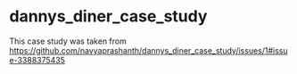 # dannys_diner_case_study
This case study was taken from https://github.com/navyaprashanth/dannys_diner_case_study/issues/1#issue-3388375435 
